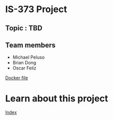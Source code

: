 # IS-373 Project

## Topic : TBD

## Team members
- Michael Peluso
- Brian Dong
- Oscar Feliz

[Docker file](https://github.com/michaelpeluso/IS-373/blob/main/docker.md)


# Learn about this project
[Index](https://github.com/michaelpeluso/IS-373/blob/main/deployment/README.md)

<!-- testing content repo update  -->
